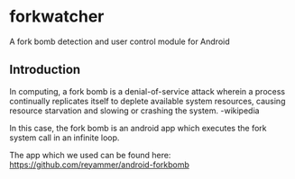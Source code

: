 # forkwatcher
A fork bomb detection and user control module for Android

## Introduction
In computing, a fork bomb is a denial-of-service attack wherein a process continually replicates itself to deplete available system resources, causing resource starvation and slowing or crashing the system. -wikipedia

In this case, the fork bomb is an android app which executes the fork system call in an infinite loop.

The app which we used can be found here: https://github.com/reyammer/android-forkbomb
